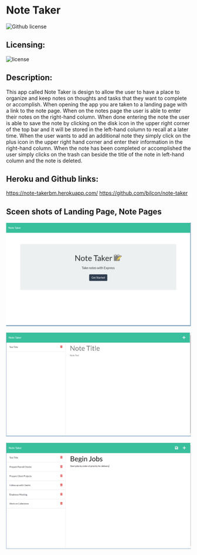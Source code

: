 # Note Taker
  ![Github license](https://img.shields.io/badge/license-undefined-blue)

  ## Licensing:
  ![license](https://img.shields.io/badge/license-MIT-blue)


  ## Description:
  This app called Note Taker is design to allow the user to have a place to organize and keep notes on thoughts and tasks that they want to complete or accomplish.  When opening the app you are taken to a landing page with a link to the note page.  When on the notes page the user is able to enter their notes on the right-hand column.  When done entering the note the user is able to save the note by clicking on the disk icon in the upper right corner of the top bar and it will be stored in the left-hand column to recall at a later time.  When the user wants to add an additional note they simply click on the plus icon in the upper right hand corner and enter their information in the right-hand column.  When the note has been completed or accomplished the user simply clicks on the trash can beside the title of the note in left-hand column and the note is deleted.

  ## Heroku and Github links:

  https://note-takerbm.herokuapp.com/
  https://github.com/bilcon/note-taker


  ## Sceen shots of Landing Page, Note Pages

  ![](2021-12-05-19-10-35.png)

  ![](2021-12-05-19-11-58.png)

  ![](2021-12-05-19-50-48.png)

